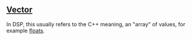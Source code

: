 ## [Vector](#vector)

In  DSP, this usually refers to the C++ meaning, an "array" of values, for example [floats](#float).
